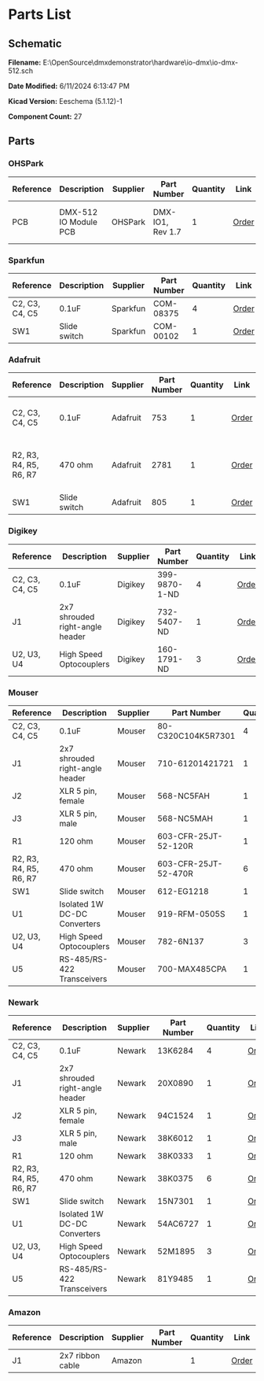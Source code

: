 
# Parts List

## Schematic

**Filename:** E:\OpenSource\dmxdemonstrator\hardware\io-dmx\io-dmx-512.sch

**Date Modified:** 6/11/2024 6:13:47 PM

**Kicad Version:** Eeschema (5.1.12)-1

**Component Count:** 27

## Parts


### OHSPark

Reference|Description|Supplier|Part Number|Quantity|Link|Notes
---------|-----------|--------|-----------|--------|----|-----
PCB|DMX-512 IO Module PCB|OHSPark|DMX-IO1, Rev 1.7|1|[Order](https://oshpark.com/shared_projects/jqZlCb1q)|pack of 3, 2 not used
<!--PARTROW-->

### Sparkfun

Reference|Description|Supplier|Part Number|Quantity|Link|Notes
---------|-----------|--------|-----------|--------|----|-----
C2, C3, C4, C5|0.1uF|Sparkfun|COM-08375|4|[Order](https://www.sparkfun.com/products/8375)|
SW1|Slide switch|Sparkfun|COM-00102|1|[Order](https://www.sparkfun.com/products/102)|
<!--PARTROW-->

### Adafruit

Reference|Description|Supplier|Part Number|Quantity|Link|Notes
---------|-----------|--------|-----------|--------|----|-----
C2, C3, C4, C5|0.1uF|Adafruit|753|1|[Order](https://www.adafruit.com/product/753)|pack of 10, 6 not used
R2, R3, R4, R5, R6, R7|470 ohm|Adafruit|2781|1|[Order](https://www.adafruit.com/product/2781)|pack of 25, 19 not used
SW1|Slide switch|Adafruit|805|1|[Order](https://www.adafruit.com/product/805)|
<!--PARTROW-->

### Digikey

Reference|Description|Supplier|Part Number|Quantity|Link|Notes
---------|-----------|--------|-----------|--------|----|-----
C2, C3, C4, C5|0.1uF|Digikey| 399-9870-1-ND|4|[Order](https://www.digikey.com/en/products/detail/kemet/C320C104K5R5TA7301/3726156?s=N4IgTCBcDaIMIGYwAY4EZkBYDSBWASrgCoCCA7AsmiALoC%2BQA)|
J1|2x7 shrouded right-angle header|Digikey| 732-5407-ND|1|[Order](https://www.digikey.com/en/products/detail/w%C3%BCrth-elektronik/61201421721/4846921)|
U2, U3, U4|High Speed Optocouplers|Digikey|160-1791-ND|3|[Order](https://www.digikey.com//product-detail/en/lite-on-inc/6N137/160-1791-ND/1969175)|
<!--PARTROW-->

### Mouser

Reference|Description|Supplier|Part Number|Quantity|Link|Notes
---------|-----------|--------|-----------|--------|----|-----
C2, C3, C4, C5|0.1uF|Mouser|80-C320C104K5R7301|4|[Order](https://www.mouser.com/ProductDetail/KEMET/C320C104K5R5TA7301/?qs=cWONFOU2MXytiO%2Fz22pl%252Bg%3D%3D)|
J1|2x7 shrouded right-angle header|Mouser|710-61201421721|1|[Order](https://www.mouser.com/ProductDetail/Wurth-Elektronik/61201421721?qs=PhR8RmCirEbQk5OcjPFu0A%3D%3D)|
J2|XLR 5 pin, female|Mouser|568-NC5FAH|1|[Order](https://www.mouser.com/ProductDetail/Neutrik/NC5FAH/?qs=JfNPhaIww3Jo8umm7Mfi2w%3D%3D)|
J3|XLR 5 pin, male|Mouser|568-NC5MAH|1|[Order](https://www.mouser.com/ProductDetail/Neutrik/NC5MAH/?qs=43pPWqpsSNtpdAMzqMXlkw%3D%3D)|
R1|120 ohm|Mouser|603-CFR-25JT-52-120R|1|[Order](https://www.mouser.com/ProductDetail/Yageo/CFR-25JT-52-120R/?qs=sGAEpiMZZMtlubZbdhIBIFoOGUvNp40ae6q2awCfJoc%3D)|
R2, R3, R4, R5, R6, R7|470 ohm|Mouser|603-CFR-25JT-52-470R|6|[Order](https://www.mouser.com/ProductDetail/Yageo/CFR-25JT-52-470R/?qs=sGAEpiMZZMtlubZbdhIBIFoOGUvNp40adtovOrQ4BzA%3D)|
SW1|Slide switch|Mouser|612-EG1218|1|[Order](https://www.mouser.com/ProductDetail/E-Switch/EG1218?qs=xDsBkp9LkocT0c8K%252B5e%2FgA%3D%3D)|
U1|Isolated 1W DC-DC Converters|Mouser|919-RFM-0505S|1|[Order](https://mou.sr/3UqOlN3)|
U2, U3, U4|High Speed Optocouplers|Mouser|782-6N137|3|[Order](https://www.mouser.com/ProductDetail/Vishay-Semiconductors/6N137/?qs=xCMk%252BIHWTZMrQz4FyDXhMg%3D%3D)|
U5|RS-485/RS-422 Transceivers|Mouser|700-MAX485CPA|1|[Order](https://www.mouser.com/ProductDetail/Analog-Devices-Maxim-Integrated/MAX485CPA%2b?qs=1THa7WoU59FcxPgOoQv70A%3D%3D)|
<!--PARTROW-->

### Newark

Reference|Description|Supplier|Part Number|Quantity|Link|Notes
---------|-----------|--------|-----------|--------|----|-----
C2, C3, C4, C5|0.1uF|Newark|13K6284|4|[Order](https://www.newark.com/kemet/c315c104m5u5ta/capacitor-mlcc-z5u-100nf-50v-radial/dp/39K6432)|
J1|2x7 shrouded right-angle header|Newark|20X0890|1|[Order](https://www.newark.com/wurth-elektronik/61201421721/wire-to-board-connector-right/dp/20X0890?ost=61201421721)|
J2|XLR 5 pin, female|Newark|94C1524|1|[Order](https://www.newark.com/neutrik/nc5fah/connector-xlr-receptacle-5-position/dp/94C1524?ost=nc5fah)|
J3|XLR 5 pin, male|Newark|38K6012|1|[Order](https://www.newark.com/neutrik/nc5mah/xlr-audio-connector-plug-5-cable/dp/38K6012?st=nc5mah)|
R1|120 ohm|Newark|38K0333|1|[Order](https://www.newark.com/multicomp-pro/mcf-0-25w-120r/carbon-film-resistor-120-ohm-250mw/dp/38K0333)|
R2, R3, R4, R5, R6, R7|470 ohm|Newark|38K0375|6|[Order](https://www.newark.com/multicomp-pro/mcf-0-25w-470r/carbon-film-resistor-470-ohm-250mw/dp/38K0375)|
SW1|Slide switch|Newark|15N7301|1|[Order](https://www.newark.com/e-switch/eg1218/slide-switch-spdt-200ma/dp/15N7301?st=eg1218)|
U1|Isolated 1W DC-DC Converters|Newark|54AC6727|1|[Order](https://www.newark.com/recom-power/rfm-0505s/dc-dc-converter-5v-0-2a/dp/54AC6727)|
U2, U3, U4|High Speed Optocouplers|Newark|52M1895|3|[Order](https://www.newark.com/vishay/6n137/optocoupler-transistor-5300vrms/dp/52M1895?st=6n137)|
U5|RS-485/RS-422 Transceivers|Newark|81Y9485|1|[Order](https://www.newark.com/analog-devices/max485cpa/rs422-rs485-transceiver-2-5mbps/dp/81Y9485?ost=max485cpa)|
<!--PARTROW-->

### Amazon

Reference|Description|Supplier|Part Number|Quantity|Link|Notes
---------|-----------|--------|-----------|--------|----|-----
J1|2x7 ribbon cable|Amazon||1|[Order](https://www.amazon.com/s?k=14-Pin+IDC+Connector+Flat+Ribbon+Cable&i=electronics&crid=2FIML0V1LB13U&sprefix=14-pin+idc+connector+flat+ribbon+cable%2Celectronics%2C271&ref=nb_sb_noss)|
<!--PARTROW-->
<!--VENDORLIST-->

